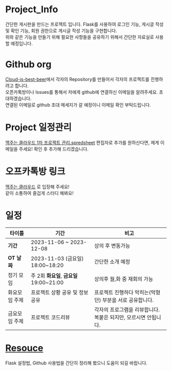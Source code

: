 # Project_Info

간단한 게시판을 만드는 프로젝트 입니다. Flask를 사용하여 로그인 기능, 게시글 작성 및 확인 기능, 회원 권한으로 게시글 작성 기능을 구현합니다.
<br>위와 같은 기능을 만들기 위해 필요한 사항들을 공유하기 위해서 간단한 자료실로 사용할 예정입니다.

# Github org

[Cloud-is-best-beer](https://github.com/Cloud-is-best-beer)에서 각자의 Repository를 만들어서 각자의 프로젝트를 진행하려고 합니다.
<br>오픈카톡방이나 Issues를 통해서 저에게 github에 연결하신 이메일을 알려주세요. 초대하겠습니다.
<br>연결된 이메일로 github 초대 메세지가 갈 예정이니 이메일 확인 부탁드립니다.

# Project 일정관리

[맥주는 클라우드 1차 프로젝트 관리.spredsheet](https://docs.google.com/spreadsheets/d/1lDSmwstYR6058RaqRJcVM6E0k69j6pXSGbfq7WrgrpE/edit?usp=sharing)
편집자로 추가를 원하신다면, 제게 이메일을 주세요! 확인 후 추가해 드리겠습니다.

# 오프카톡방 링크

[맥주는 클라우드](https://open.kakao.com/o/go5bIMPf) 로 입장해 주세요!
<br>같이 소통하여 즐겁게 스터디 해봐요!

# 일정

|타이틀|기간|비고|
|---|---|---|
|**기간**| 2023-11-06 ~ 2023-12-08 | 상의 후 변동가능 |
|**OT 날짜**| 2023-11-03 (금요일) 18:00~18:20 | 간단한 소개 예정 |
|정기 모임| 주 2회 **화요일**, **금요일** 19:00~21:00 | 상의후 월,화 중 재회의 가능 |
| 화요모임 주제 | 프로젝트 상황 공유 및 정보 공유 | 프로젝트 진행하다 막히는(막혔던) 부분을 서로 공유합니다. |
| 금요모임 주제 | 프로젝트 코드리뷰 | 각자의 프로그램을 리뷰합니다. 복붙은 되지만, 모르시면 안됩니다. |

# [Resouce](https://github.com/Cloud-is-best-beer/Project_Info/tree/main/resource)

Flask 설정법, Github 사용법을 간단히 정리해 봤으니 도움이 되길 바랍니다.
